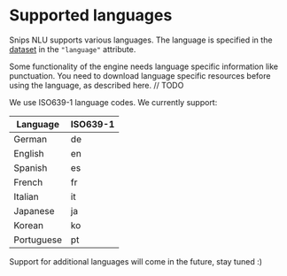 # Supported languages

Snips NLU supports various languages. The language is specified in the [dataset](dataset.md#json-format) in the `"language"` attribute.

Some functionality of the engine needs language specific information like punctuation. You need to download language specific resources before using the language, as described here. // TODO

We use ISO639-1 language codes. We currently support:

| Language   | ISO639-1 |
| ---------- | -------- |
| German     | de       |
| English    | en       |
| Spanish    | es       |
| French     | fr       |
| Italian    | it       |
| Japanese   | ja       |
| Korean     | ko       |
| Portuguese | pt       |

Support for additional languages will come in the future, stay tuned :)

